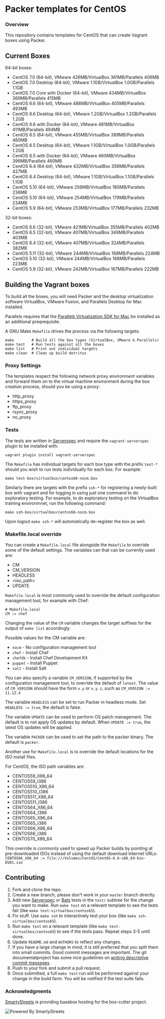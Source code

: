 # Packer templates for CentOS

### Overview

This repository contains templates for CentOS that can create Vagrant boxes
using Packer.

## Current Boxes

64-bit boxes:

* CentOS 7.0 (64-bit), VMware 426MB/VirtualBox 361MB/Parallels 406MB
* CentOS 7.0 Desktop (64-bit), VMware 1.1GB/VirtualBox 1.0GB/Parallels 1.1GB
* CentOS 7.0 Core with Docker (64-bit), VMware 434MB/VirtualBox 369MB/Parallels 415MB
* CentOS 6.6 (64-bit), VMware 488MB/VirtualBox 405MB/Parallels 493MB
* CentOS 6.6 Desktop (64-bit), VMware 1.2GB/VirtualBox 1.2GB/Parallels 1.2GB
* CentOS 6.6 with Docker (64-bit), VMware 481MB/VirtualBox 411MB/Parallels 494MB
* CentOS 6.5 (64-bit), VMware 455MB/VirtualBox 389MB/Parallels 460MB
* CentOS 6.5 Desktop (64-bit), VMware 1.1GB/VirtualBox 1.0GB/Parallels 1.2GB
* CentOS 6.5 with Docker (64-bit), VMware 460MB/VirtualBox 396MB/Parallels 460MB
* CentOS 6.4 (64-bit), VMware 432MB/VirtualBox 356MB/Parallels 427MB
* CentOS 6.4 Desktop (64-bit), VMware 1.1GB/VirtualBox 1.1GB/Parallels 1.1GB
* CentOS 5.10 (64-bit), VMware 256MB/VirtualBox 180MB/Parallels 236MB
* CentOS 5.10 (64-bit), VMware 254MB/VirtualBox 179MB/Parallels 234MB
* CentOS 5.9 (64-bit), VMware 253MB/VirtualBox 177MB/Parallels 232MB

32-bit boxes:

* CentOS 6.6 (32-bit), VMware 421MB/VirtualBox 355MB/Parallels 402MB
* CentOS 6.5 (32-bit), VMware 407MB/VirtualBox 349MB/Parallels 403MB
* CentOS 6.4 (32-bit), VMware 407MB/VirtualBox 324MB/Parallels 382MB
* CentOS 5.11 (32-bit), VMware 244MB/VirtualBox 168MB/Parallels 224MB
* CentOS 5.10 (32-bit), VMware 244MB/VirtualBox 168MB/Parallels 223MB
* CentOS 5.9 (32-bit), VMware 242MB/VirtualBox 167MB/Parallels 222MB

## Building the Vagrant boxes

To build all the boxes, you will need Packer and the desktop virtualization
software VirtualBox, VMware Fusion, and Parallels Desktop for Mac installed.

Parallels requires that the
[Parallels Virtualization SDK for Mac](http://www.parallels.com/downloads/desktop)
be installed as an additional preqrequisite.

A GNU Make `Makefile` drives the process via the following targets:

    make        # Build all the box types (VirtualBox, VMware & Parallels)
    make test   # Run tests against all the boxes
    make list   # Print out individual targets
    make clean  # Clean up build detritus

### Proxy Settings

The templates respect the following network proxy environment variables
and forward them on to the virtual machine environment during the box creation
process, should you be using a proxy:

* http_proxy
* https_proxy
* ftp_proxy
* rsync_proxy
* no_proxy

### Tests

The tests are written in [Serverspec](http://serverspec.org) and require the
`vagrant-serverspec` plugin to be installed with:

    vagrant plugin install vagrant-serverspec

The `Makefile` has individual targets for each box type with the prefix
`test-*` should you wish to run tests individually for each box.  For example:

    make test-box/virtualbox/centos66-nocm.box

Similarly there are targets with the prefix `ssh-*` for registering a
newly-built box with vagrant and for logging in using just one command to
do exploratory testing.  For example, to do exploratory testing
on the VirtualBox training environmnet, run the following command:

    make ssh-box/virtualbox/centos66-nocm.box

Upon logout `make ssh-*` will automatically de-register the box as well.

### Makefile.local override

You can create a `Makefile.local` file alongside the `Makefile` to override
some of the default settings.  The variables can that can be currently
used are:

* CM
* CM_VERSION
* HEADLESS
* \<iso_path\>
* UPDATE

`Makefile.local` is most commonly used to override the default configuration
management tool, for example with Chef:

    # Makefile.local
    CM := chef

Changing the value of the `CM` variable changes the target suffixes for
the output of `make list` accordingly.

Possible values for the CM variable are:

* `nocm` - No configuration management tool
* `chef` - Install Chef
* `chefdk` - Install Chef Development Kit
* `puppet` - Install Puppet
* `salt`  - Install Salt

You can also specify a variable `CM_VERSION`, if supported by the
configuration management tool, to override the default of `latest`.
The value of `CM_VERSION` should have the form `x.y` or `x.y.z`,
such as `CM_VERSION := 11.12.4`

The variable `HEADLESS` can be set to run Packer in headless mode.
Set `HEADLESS := true`, the default is false.

The variable `UPDATE` can be used to perform OS patch management.  The
default is to not apply OS updates by default.  When `UPDATE := true`,
the latest OS updates will be applied.

The variable `PACKER` can be used to set the path to the packer binary.
The default is `packer`.

Another use for `Makefile.local` is to override the default locations
for the ISO install files.

For CentOS, the ISO path variables are:

* CENTOS59_X86_64
* CENTOS59_I386
* CENTOS510_X86_64
* CENTOS510_I386
* CENTOS511_X86_64
* CENTOS511_I386
* CENTOS64_X86_64
* CENTOS64_I386
* CENTOS65_X86_64
* CENTOS65_I386
* CENTOS66_X86_64
* CENTOS66_I386
* CENTOS70_X86_64

This override is commonly used to speed up Packer builds by
pointing at pre-downloaded ISOs instead of using the default
download Internet URLs:
`CENTOS66_X86_64 := file:///Volumes/CentOS/CentOS-6.6-x86_64-bin-DVD1.iso`

## Contributing


1. Fork and clone the repo.
2. Create a new branch, please don't work in your `master` branch directly.
3. Add new [Serverspec](http://serverspec.org/) or [Bats](https://blog.engineyard.com/2014/bats-test-command-line-tools) tests in the `test/` subtree for the change you want to make.  Run `make test` on a relevant template to see the tests fail (like `make test-virtualbox/centos65`).
4. Fix stuff.  Use `make ssh` to interactively test your box (like `make ssh-virtualbox/centos65`).
5. Run `make test` on a relevant template (like `make test-virtualbox/centos65`) to see if the tests pass.  Repeat steps 3-5 until done.
6. Update `README.md` and `AUTHORS` to reflect any changes.
7. If you have a large change in mind, it is still preferred that you split them into small commits.  Good commit messages are important.  The git documentatproject has some nice guidelines on [writing descriptive commit messages](http://git-scm.com/book/ch5-2.html#Commit-Guidelines).
8. Push to your fork and submit a pull request.
9. Once submitted, a full `make test` run will be performed against your change in the build farm.  You will be notified if the test suite fails.

### Acknowledgments

[SmartyStreets](http://www.smartystreets.com) is providing basebox hosting for the box-cutter project.

![Powered By SmartyStreets](https://smartystreets.com/resources/images/smartystreets-flat.png)
